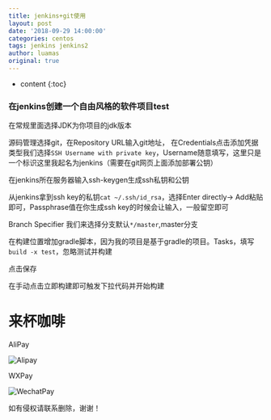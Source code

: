 ```yaml
---
title: jenkins+git使用
layout: post
date: '2018-09-29 14:00:00'
categories: centos
tags: jenkins jenkins2
author: luamas
original: true
---
```


* content
{:toc}


### 在jenkins创建一个自由风格的软件项目test
在常规里面选择JDK为你项目的jdk版本

源码管理选择git，在Repository URL输入git地址，
在Credentials点击添加凭据类型我们选择`SSH Username with private key`，Username随意填写，这里只是
一个标识这里我起名为jenkins（需要在git网页上面添加部署公钥）

在jenkins所在服务器输入ssh-keygen生成ssh私钥和公钥


从jenkins拿到ssh key的私钥`cat ~/.ssh/id_rsa`，选择Enter directly-> Add粘贴即可，Passphrase值在你生成ssh key的时候会让输入，一般留空即可

Branch Specifier 我们来选择分支默认`*/master`,master分支


在构建位置增加gradle脚本，因为我的项目是基于gradle的项目。Tasks，填写`build -x test`，忽略测试并构建

点击保存

在手动点击立即构建即可触发下拉代码并开始构建





# 来杯咖啡

AliPay

![Alipay](http://blog.luamas.com/images/aliPay.jpg)

WXPay

![WechatPay](http://blog.luamas.com/images/wechatPay.jpg)



如有侵权请联系删除，谢谢！

